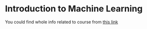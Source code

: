 # Introduction to Machine Learning

You could find whole info related to course from [this link](https://ufal.mff.cuni.cz/courses/npfl129/2021-winter#assignments)
